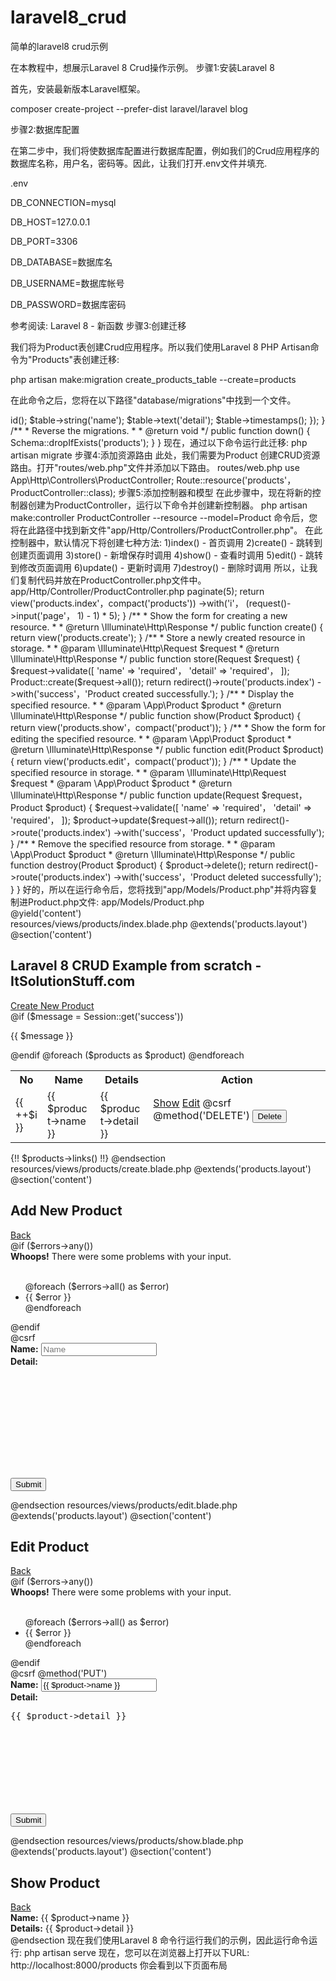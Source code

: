 # laravel8_crud
简单的laravel8 crud示例


在本教程中，想展示Laravel 8 Crud操作示例。
步骤1:安装Laravel 8

首先，安装最新版本Laravel框架。

composer create-project --prefer-dist laravel/laravel blog

步骤2:数据库配置

在第二步中，我们将使数据库配置进行数据库配置，例如我们的Crud应用程序的数据库名称，用户名，密码等。因此，让我们打开.env文件并填充.

.env

DB_CONNECTION=mysql

DB_HOST=127.0.0.1

DB_PORT=3306

DB_DATABASE=数据库名

DB_USERNAME=数据库帐号

DB_PASSWORD=数据库密码

参考阅读: Laravel 8 - 新函数
步骤3:创建迁移

我们将为Product表创建Crud应用程序。所以我们使用Laravel 8 PHP Artisan命令为"Products"表创建迁移:

php artisan make:migration create_products_table --create=products

在此命令之后，您将在以下路径"database/migrations"中找到一个文件。

<?php

  

use Illuminate\Database\Migrations\Migration;

use Illuminate\Database\Schema\Blueprint;

use Illuminate\Support\Facades\Schema;

  

class CreateProductsTable extends Migration

{

    /**

     * Run the migrations.

     *

     * @return void

     */

    public function up()

    {

        Schema::create('products'， function (Blueprint $table) {

            $table->id();

            $table->string('name');

            $table->text('detail');

            $table->timestamps();

        });

    }

  

    /**

     * Reverse the migrations.

     *

     * @return void

     */

    public function down()

    {

        Schema::dropIfExists('products');

    }

}

现在，通过以下命令运行此迁移:

php artisan migrate

步骤4:添加资源路由

此处，我们需要为Product 创建CRUD资源路由。打开"routes/web.php"文件并添加以下路由。

routes/web.php

use App\Http\Controllers\ProductController;

  

Route::resource('products'， ProductController::class);

步骤5:添加控制器和模型

在此步骤中，现在将新的控制器创建为ProductController，运行以下命令并创建新控制器。

php artisan make:controller ProductController --resource --model=Product

命令后，您将在此路径中找到新文件"app/Http/Controllers/ProductController.php"。

在此控制器中，默认情况下将创建七种方法:

        1)index()   -  首页调用

        2)create()  -  跳转到创建页面调用

        3)store()    -  新增保存时调用

        4)show()    -  查看时调用

        5)edit()      -  跳转到修改页面调用

        6)update() - 更新时调用

        7)destroy() - 删除时调用

所以，让我们复制代码并放在ProductController.php文件中。

app/Http/Controller/ProductController.php

<?php

  

namespace App\Http\Controllers;

   

use App\Models\Product;

use Illuminate\Http\Request;

  

class ProductController extends Controller

{

    /**

     * Display a listing of the resource.

     *

     * @return \Illuminate\Http\Response

     */

    public function index()

    {

        $products = Product::latest()->paginate(5);

    

        return view('products.index'，compact('products'))

            ->with('i'， (request()->input('page'， 1) - 1) * 5);

    }

     

    /**

     * Show the form for creating a new resource.

     *

     * @return \Illuminate\Http\Response

     */

    public function create()

    {

        return view('products.create');

    }

    

    /**

     * Store a newly created resource in storage.

     *

     * @param  \Illuminate\Http\Request  $request

     * @return \Illuminate\Http\Response

     */

    public function store(Request $request)

    {

        $request->validate([

            'name' => 'required'，

            'detail' => 'required'，

        ]);

    

        Product::create($request->all());

     

        return redirect()->route('products.index')

                        ->with('success'，'Product created successfully.');

    }

     

    /**

     * Display the specified resource.

     *

     * @param  \App\Product  $product

     * @return \Illuminate\Http\Response

     */

    public function show(Product $product)

    {

        return view('products.show'，compact('product'));

    } 

     

    /**

     * Show the form for editing the specified resource.

     *

     * @param  \App\Product  $product

     * @return \Illuminate\Http\Response

     */

    public function edit(Product $product)

    {

        return view('products.edit'，compact('product'));

    }

    

    /**

     * Update the specified resource in storage.

     *

     * @param  \Illuminate\Http\Request  $request

     * @param  \App\Product  $product

     * @return \Illuminate\Http\Response

     */

    public function update(Request $request， Product $product)

    {

        $request->validate([

            'name' => 'required'，

            'detail' => 'required'，

        ]);

    

        $product->update($request->all());

    

        return redirect()->route('products.index')

                        ->with('success'，'Product updated successfully');

    }

    

    /**

     * Remove the specified resource from storage.

     *

     * @param  \App\Product  $product

     * @return \Illuminate\Http\Response

     */

    public function destroy(Product $product)

    {

        $product->delete();

    

        return redirect()->route('products.index')

                        ->with('success'，'Product deleted successfully');

    }

}

好的，所以在运行命令后，您将找到"app/Models/Product.php"并将内容复制进Product.php文件:

app/Models/Product.php

<?php

  

namespace App\Models;

  

use Illuminate\Database\Eloquent\Factories\HasFactory;

use Illuminate\Database\Eloquent\Model;

  

class Product extends Model

{

    use HasFactory;

  

    protected $fillable = [

        'name'， 'detail'

    ];

}

步骤6:添加视图页面

在最后一步。我们创建Blade视图文件。先创建布局文件，然后创建新文件夹"products"，最后创建Crud对应的的blade页面。

        1)layout.blade.php      -  布局文件

        2)index.blade.php       -  列表页文件

        3)create.blade.php      -  新增页文件

        4)edit.Blade.php          -  修改页文件

        5)show.blade.php        -  查看页文件

所以让我们只是创建以下文件并将代码放在下面。

resources/views/products/layout.blade.php

<!DOCTYPE html>

<html>

<head>

    <title>Laravel 8 CRUD Application - 无涯教程</title>

    <link href="https://cdnjs.cloudflare.com/ajax/libs/twitter-bootstrap/4.0.0-alpha/css/bootstrap.css" rel="stylesheet">

</head>

<body>

  

<div class="container">

    @yield('content')

</div>

   

</body>

</html>

resources/views/products/index.blade.php

@extends('products.layout')

 

@section('content')

    <div class="row">

        <div class="col-lg-12 margin-tb">

            <div class="pull-left">

                <h2>Laravel 8 CRUD Example from scratch - ItSolutionStuff.com</h2>

            </div>

            <div class="pull-right">

                <a class="btn btn-success" href="{{ route('products.create') }}"> Create New Product</a>

            </div>

        </div>

    </div>

   

    @if ($message = Session::get('success'))

        <div class="alert alert-success">

            <p>{{ $message }}</p>

        </div>

    @endif

   

    <table class="table table-bordered">

        <tr>

            <th>No</th>

            <th>Name</th>

            <th>Details</th>

            <th width="280px">Action</th>

        </tr>

        @foreach ($products as $product)

        <tr>

            <td>{{ ++$i }}</td>

            <td>{{ $product->name }}</td>

            <td>{{ $product->detail }}</td>

            <td>

                <form action="{{ route('products.destroy'，$product->id) }}" method="POST">

   

                    <a class="btn btn-info" href="{{ route('products.show'，$product->id) }}">Show</a>

    

                    <a class="btn btn-primary" href="{{ route('products.edit'，$product->id) }}">Edit</a>

   

                    @csrf

                    @method('DELETE')

      

                    <button type="submit" class="btn btn-danger">Delete</button>

                </form>

            </td>

        </tr>

        @endforeach

    </table>

  

    {!! $products->links() !!}

      

@endsection

resources/views/products/create.blade.php

@extends('products.layout')

  

@section('content')

<div class="row">

    <div class="col-lg-12 margin-tb">

        <div class="pull-left">

            <h2>Add New Product</h2>

        </div>

        <div class="pull-right">

            <a class="btn btn-primary" href="{{ route('products.index') }}"> Back</a>

        </div>

    </div>

</div>

   

@if ($errors->any())

    <div class="alert alert-danger">

        <strong>Whoops!</strong> There were some problems with your input.<br><br>

        <ul>

            @foreach ($errors->all() as $error)

                <li>{{ $error }}</li>

            @endforeach

        </ul>

    </div>

@endif

   

<form action="{{ route('products.store') }}" method="POST">

    @csrf

  

     <div class="row">

        <div class="col-xs-12 col-sm-12 col-md-12">

            <div class="form-group">

                <strong>Name:</strong>

                <input type="text" name="name" class="form-control" placeholder="Name">

            </div>

        </div>

        <div class="col-xs-12 col-sm-12 col-md-12">

            <div class="form-group">

                <strong>Detail:</strong>

                <pre class="form-control" style="height:150px" name="detail" placeholder="Detail"></pre>

            </div>

        </div>

        <div class="col-xs-12 col-sm-12 col-md-12 text-center">

                <button type="submit" class="btn btn-primary">Submit</button>

        </div>

    </div>

   

</form>

@endsection

resources/views/products/edit.blade.php

@extends('products.layout')

   

@section('content')

    <div class="row">

        <div class="col-lg-12 margin-tb">

            <div class="pull-left">

                <h2>Edit Product</h2>

            </div>

            <div class="pull-right">

                <a class="btn btn-primary" href="{{ route('products.index') }}"> Back</a>

            </div>

        </div>

    </div>

   

    @if ($errors->any())

        <div class="alert alert-danger">

            <strong>Whoops!</strong> There were some problems with your input.<br><br>

            <ul>

                @foreach ($errors->all() as $error)

                    <li>{{ $error }}</li>

                @endforeach

            </ul>

        </div>

    @endif

  

    <form action="{{ route('products.update'，$product->id) }}" method="POST">

        @csrf

        @method('PUT')

   

         <div class="row">

            <div class="col-xs-12 col-sm-12 col-md-12">

                <div class="form-group">

                    <strong>Name:</strong>

                    <input type="text" name="name" value="{{ $product->name }}" class="form-control" placeholder="Name">

                </div>

            </div>

            <div class="col-xs-12 col-sm-12 col-md-12">

                <div class="form-group">

                    <strong>Detail:</strong>

                    <pre class="form-control" style="height:150px" name="detail" placeholder="Detail">{{ $product->detail }}</pre>

                </div>

            </div>

            <div class="col-xs-12 col-sm-12 col-md-12 text-center">

              <button type="submit" class="btn btn-primary">Submit</button>

            </div>

        </div>

   

    </form>

@endsection

resources/views/products/show.blade.php

@extends('products.layout')

  

@section('content')

    <div class="row">

        <div class="col-lg-12 margin-tb">

            <div class="pull-left">

                <h2> Show Product</h2>

            </div>

            <div class="pull-right">

                <a class="btn btn-primary" href="{{ route('products.index') }}"> Back</a>

            </div>

        </div>

    </div>

   

    <div class="row">

        <div class="col-xs-12 col-sm-12 col-md-12">

            <div class="form-group">

                <strong>Name:</strong>

                {{ $product->name }}

            </div>

        </div>

        <div class="col-xs-12 col-sm-12 col-md-12">

            <div class="form-group">

                <strong>Details:</strong>

                {{ $product->detail }}

            </div>

        </div>

    </div>

@endsection

现在我们使用Laravel 8 命令行运行我们的示例，因此运行命令运行:

php artisan serve

现在，您可以在浏览器上打开以下URL:

http://localhost:8000/products

你会看到以下页面布局
